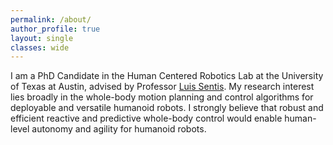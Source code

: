 ```yaml
---
permalink: /about/
author_profile: true
layout: single
classes: wide
---
```


I am a PhD Candidate in the Human Centered Robotics Lab at the University of Texas at Austin, advised by Professor [Luis Sentis](https://www.ae.utexas.edu/people/faculty/faculty-directory/sentis).
My research interest lies broadly in the whole-body motion planning and control algorithms for deployable and versatile humanoid robots. 
I strongly believe that robust and efficient reactive and predictive whole-body control would enable human-level autonomy and agility for humanoid robots.
